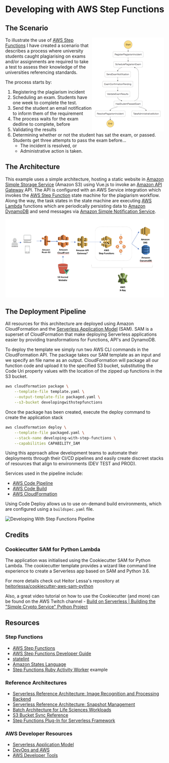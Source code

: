 # Developing with AWS Step Functions

## The Scenario

<img style="float: right;" src="stepfunction_sm.png">To illustrate the use of [AWS Step Functions](https://aws.amazon.com/step-functions/) I have created a scenario that describes a process where university students caught plagiarising on exams and/or assignments are required to take a test to assess their knowledge of the universities referencing standards.

The process starts by:

1. Registering the plagiarism incident
2. Scheduling an exam. Students have one week to complete the test.
3. Send the student an email notification to inform them of the requirement
4. The process waits for the exam dedline to complete, before
5. Validating the results
6. Determining whether or not the student has sat the exam, or passed. Students get three attempts to pass the exam before...
    * The incident is resolved, or 
    * Administrative action is taken.

## The Architecture

This example uses a simple architecture, hosting a static website in [Amazon Simple Storage Service](https://aws.amazon.com/s3/) (Amazon S3) using Vue.js to invoke an [Amazon API Gateway](https://aws.amazon.com/api-gateway/) API. The API is configured with an AWS Service integration which invokes the [AWS Step Function](https://aws.amazon.com/step-functions/) state machine for the plagiarism workflow. Along the way, the task states in the state machine are executing [AWS Lambda](https://aws.amazon.com/lambda/) functions which are periodically persisting data to [Amazon DynamoDB](https://aws.amazon.com/dynamodb/) and send messages via [Amazon Simple Notification Service](https://aws.amazon.com/sns/).

![Developing With Step Functions](arch.png "Developing With Step Functions")

## The Deployment Pipeline

All resources for this architecture are deployed using Amazon CloudFormation and the [Serverless Application Model](https://github.com/awslabs/serverless-application-model) (SAM). SAM is a superset of CloudFormation that make deploying Serverless applications easier by providing transformations for Functions, API's and DynamoDB.

To deploy the template we simply run two AWS CLI commands in the CloudFormation API. The package takes our SAM template as an input and we specify an file name as an output. CloudFormation will package all our function code and upload it to the specified S3 bucket, substituting the Code Uri property values with the location of the zipped up functions in the S3 bucket.

``` bash
aws cloudformation package \
    --template-file template.yaml \
    --output-template-file packaged.yaml \
    --s3-bucket developingwithstepfunctions
```

Once the package has been created, execute the deploy command to create the application stack

``` bash
aws cloudformation deploy \
    --template-file packaged.yaml \
    --stack-name developing-with-step-functions \
    --capabilities CAPABILITY_IAM
```

Using this approach allow development teams to automate their deployments through their CI/CD pipelines and easily create discreet stacks of resources that align to environments (DEV TEST and PROD).

Services used in the pipeline include:

* [AWS Code Pipeline](https://aws.amazon.com/codepipeline)
* [AWS Code Build](https://aws.amazon.com/codebuild/)
* [AWS CloudFormation](https://aws.amazon.com/cloudformation/)

Using Code Deploy allows us to use on-demand build environments, which are configured using a `buildspec.yaml` file.

![Developing With Step Functions Pipeline](pipeline.png "Developing With Step Functions Pipeline")

## Credits

### Cookiecutter SAM for Python Lambda

The application was initialised using the Cookiecutter SAM for Python Lambda. The cookiecutter template provides a wizard like command line experience to create a Serverless app based on SAM and Python 3.6.

For more details check out Heitor Lessa's repository at  [heitorlessa/cookiecutter-aws-sam-python](href="https://github.com/heitorlessa/cookiecutter-aws-sam-python)

Also, a great video tutorial on how to use the Cookiecutter (and more) can be found on the AWS Twitch channel - [Build on Serverless | Building the "Simple Crypto Service" Python Project](https://www.twitch.tv/videos/248791444##)

## Resources

### Step Functions

* [AWS Step Functions](https://aws.amazon.com/step-functions/)
* [AWS Step Functions Developer Guide](https://docs.aws.amazon.com/step-functions/latest/dg/welcome.html)
* [statelint](https://github.com/awslabs/statelint)
* [Amazon States Language](https://states-language.net/spec.html)
* [Step Functions Ruby Activity Worker](https://github.com/aws-samples/step-functions-ruby-activity-worker) example

### Reference Architectures

* [Serverless Reference Architecture: Image Recognition and Processing Backend](https://github.com/awslabs/lambda-refarch-imagerecognition)
* [Serverless Reference Architecture: Snapshot Management](https://github.com/awslabs/aws-step-functions-ebs-snapshot-mgmt)
* [Batch Architecture for Life Sciences Workloads](https://github.com/awslabs/aws-batch-genomics)
* [S3 Bucket Sync Reference](https://github.com/awslabs/sync-buckets-state-machine)
* [Step Functions Plug-In for Serverless Framework](https://github.com/horike37/serverless-step-functions)

### AWS Developer Resources

* [Serverless Application Model](https://github.com/awslabs/serverless-application-model)
* [DevOps and AWS](https://aws.amazon.com/devops/)
* [AWS Developer Tools](https://aws.amazon.com/products/developer-tools/)